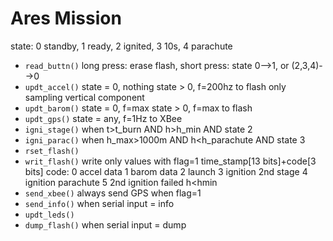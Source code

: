 # Ares Mission

state: 0 standby, 1 ready, 2 ignited, 3 10s, 4 parachute

- ```read_buttn()```
long press: erase flash, short press: state 0-->1, or (2,3,4)-->0
- ```updt_accel()```
state = 0, nothing
state > 0, f=200hz to flash
only sampling vertical component
- ```updt_barom()```
state = 0, f=max
state > 0, f=max to flash
- ```updt_gps()```
state = any, f=1Hz to XBee
- ```igni_stage()```
when t>t_burn AND h>h_min AND state 2
- ```igni_parac()```
when h_max>1000m AND h<h_parachute  AND state 3
- ```rset_flash()```
- ```writ_flash()```
write only values with flag=1
time_stamp[13 bits]+code[3 bits]
code:
0 accel data
1 barom data
2 launch
3 ignition 2nd stage
4 ignition parachute
5 2nd ignition failed h<hmin
- ```send_xbee()```
always send GPS when flag=1
- ```send_info()```
when serial input = info
- ```updt_leds()```
- ```dump_flash()```
when serial input = dump
